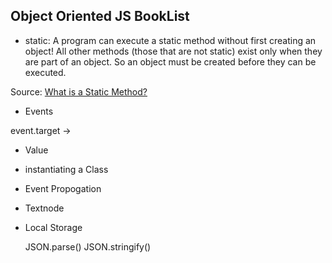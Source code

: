 ## Object Oriented JS BookList

- static: A program can execute a static method without first creating an object! All other methods (those that are not static) exist only when they are part of an object. So an object must be created before they can be executed.

Source: [What is a Static Method?](chortle.ccsu.edu)

- Events

event.target -> 

- Value

- instantiating a Class

- Event Propogation

- Textnode

- Local Storage

    JSON.parse()
    JSON.stringify()
